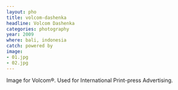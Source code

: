 ```yaml
---
layout: pho
title: volcom-dashenka
headline: Volcom Dashenka
categories: photography
year: 2009
where: bali, indonesia
catch: powered by
image:
- 01.jpg
- 02.jpg
---
```

Image for Volcom®.
Used for International Print-press Advertising.
